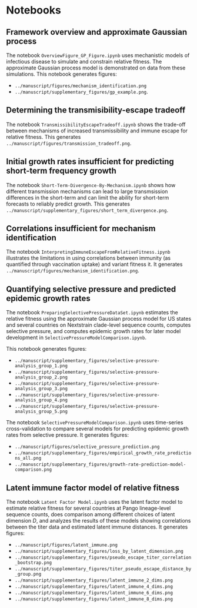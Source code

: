 # Notebooks

## Framework overview and approximate Gaussian process

The notebook `OverviewFigure_GP_Figure.ipynb` uses mechanistic models of infectious disease to simulate and constrain relative fitness.
The approximate Gaussian process model is demonstrated on data from these simulations.
This notebook generates figures:
- `../manuscript/figures/mechanism_identification.png`
- `../manuscript/supplementary_figures/gp_example.png`.

## Determining the transmisibility-escape tradeoff

The notebook `TransmissibilityEscapeTradeoff.ipynb` shows the trade-off between mechanisms of increased transmissibility and immune escape for relative fitness.
This generates `../manuscript/figures/transmission_tradeoff.png`.

##  Initial growth rates insufficient for predicting short-term frequency growth

The notebook `Short-Term-Divergence-By-Mechanism.ipynb` shows how different transmission mechanisms can lead to large transmsission differences in the short-term and can limit the ability for short-term forecasts to reliably predict growth.
This generates `../manuscript/supplementary_figures/short_term_divergence.png`.

## Correlations insufficient for mechanism identification

The notebook `InterpretingImmuneEscapeFromRelativeFitness.ipynb` illustrates the limitations in using correlations between immunity (as quantified through vaccination uptake) and variant fitness it.
It generates `../manuscript/figures/mechanism_identification.png`.

## Quantifying selective pressure and predicted epidemic growth rates

The notebook `PreparingSelectivePressureDataSet.ipynb` estimates the relative fitness using the approximate Gaussian process model for US states and several countries on Nextstrain clade-level sequence counts, computes selective pressure, and computes epidemic growth rates for later model development in `SelectivePressureModelComparison.ipynb`.

This notebook generates figures:
- `../manuscript/supplementary_figures/selective-pressure-analysis_group_1.png`
- `../manuscript/supplementary_figures/selective-pressure-analysis_group_2.png`
- `../manuscript/supplementary_figures/selective-pressure-analysis_group_3.png`
- `../manuscript/supplementary_figures/selective-pressure-analysis_group_4.png`
- `../manuscript/supplementary_figures/selective-pressure-analysis_group_5.png`

The notebook `SelectivePressureModelComparison.ipynb` uses time-series cross-validation to compare several models for predicting epidemic growth rates from selective pressure.
It generates figures:
- `../manuscript/figures/selective_pressure_prediction.png`
- `../manuscript/supplementary_figures/empirical_growth_rate_predictions_all.png`
- `../manuscript/supplementary_figures/growth-rate-prediction-model-comparison.png`

## Latent immune factor model of relative fitness

The notebook `Latent Factor Model.ipynb` uses the latent factor model to estimate relative fitness for several countries at Pango lineage-level sequence counts, does comparison among different choices of latent dimension $D$, and analyzes the results of these models showing correlations between the titer data and estimated latent immune distances.
It generates figures:
- `../manuscript/figures/latent_immune.png`
- `../manuscript/supplementary_figures/loss_by_latent_dimension.png`
- `../manuscript/supplementary_figures/pseudo_escape_titer_correlation_bootstrap.png`
- `../manuscript/supplementary_figures/titer_pseudo_escape_distance_by_group.png`
- `../manuscript/supplementary_figures/latent_immune_2_dims.png`
- `../manuscript/supplementary_figures/latent_immune_4_dims.png`
- `../manuscript/supplementary_figures/latent_immune_6_dims.png`
- `../manuscript/supplementary_figures/latent_immune_8_dims.png`
